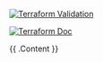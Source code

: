 

[![Terraform Validation](https://github.com/HappyPathway/terraform-openai-project/actions/workflows/terraform.yaml/badge.svg)](https://github.com/HappyPathway/terraform-openai-project/actions/workflows/terraform.yaml)


[![Terraform Doc](https://github.com/HappyPathway/terraform-openai-project/actions/workflows/terraform-doc.yaml/badge.svg)](https://github.com/HappyPathway/terraform-openai-project/actions/workflows/terraform-doc.yaml)

<!-- BEGIN_TF_DOCS -->
{{ .Content }}
<!-- END_TF_DOCS -->